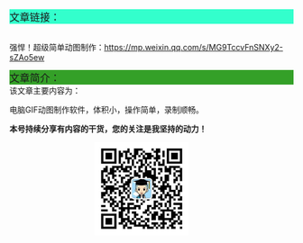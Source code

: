 <div style="background-color:#33ffcc;font-size:18px">文章链接：</div>

<br/>强悍！超级简单动图制作：<a href="https://mp.weixin.qq.com/s/MG9TccvFnSNXy2-sZAo5ew" target="_blank" >https://mp.weixin.qq.com/s/MG9TccvFnSNXy2-sZAo5ew</a>



<div style="background-color:RGB(52,160,40);font-size:18px">文章简介：</div>
该文章主要内容为：

电脑GIF动图制作软件，体积小，操作简单，录制顺畅。

**本号持续分享有内容的干货，您的关注是我坚持的动力！**

<img src="./_assets/clip_image002.jpg" style="width:33%;margin-left:30%" />